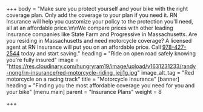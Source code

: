 +++
body = "Make sure you protect yourself and your bike with the right coverage plan. Only add the coverage to your plan if you need it. RN Insurance will help you customize your policy to the protection you'll need, all at an affordable price.\n\nWe compare prices with other leading insurance companies like State Farm and Progressive in Massachusetts. Are you residing in Massachusetts and need motorcycle coverage? A licensed agent at RN Insurance will put you on an affordable price. Call [978-427-2544](tel:978-427-2544) today and start saving."
heading = "Ride on open road safely knowing you're fully insured"
image = "https://res.cloudinary.com/hungryram19/image/upload/v1631231233/randy-nong/rn-insurance/red-motorcycle-riding_jejj1g.jpg"
image_alt_tag = "Red motorcycle on a racing track"
title = "Motorcycle Insurance"
[banner]
heading = "Finding you the most affordable coverage you need for you and your bike"
[menu.main]
parent = "Insurance Plans"
weight = 8

+++
